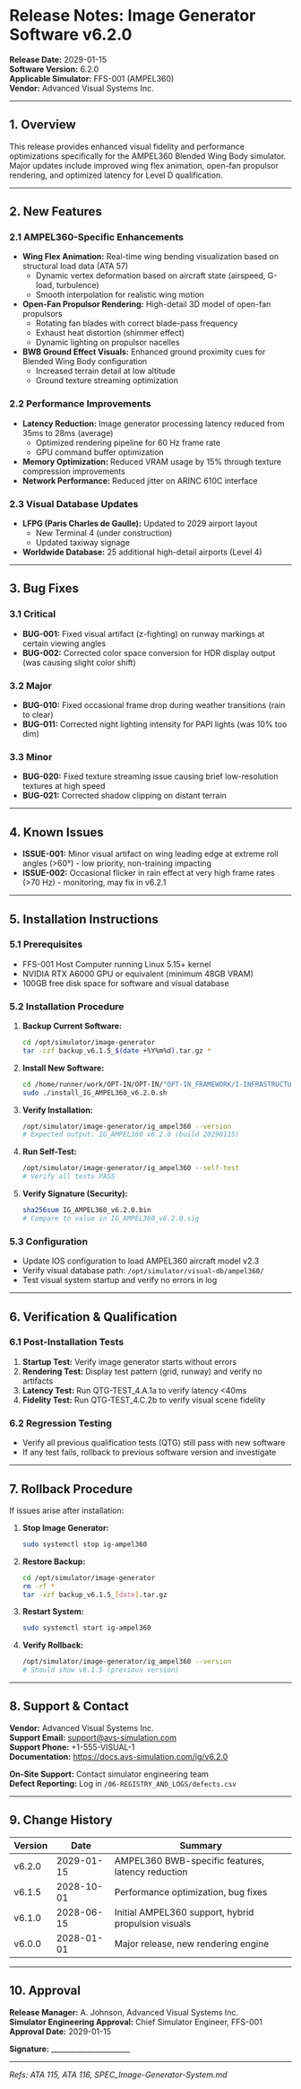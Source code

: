 # Release Notes: Image Generator Software v6.2.0

**Release Date:** 2029-01-15  
**Software Version:** 6.2.0  
**Applicable Simulator:** FFS-001 (AMPEL360)  
**Vendor:** Advanced Visual Systems Inc.

---

## 1. Overview

This release provides enhanced visual fidelity and performance optimizations specifically for the AMPEL360 Blended Wing Body simulator. Major updates include improved wing flex animation, open-fan propulsor rendering, and optimized latency for Level D qualification.

---

## 2. New Features

### 2.1 AMPEL360-Specific Enhancements
- **Wing Flex Animation:** Real-time wing bending visualization based on structural load data (ATA 57)
  - Dynamic vertex deformation based on aircraft state (airspeed, G-load, turbulence)
  - Smooth interpolation for realistic wing motion
- **Open-Fan Propulsor Rendering:** High-detail 3D model of open-fan propulsors
  - Rotating fan blades with correct blade-pass frequency
  - Exhaust heat distortion (shimmer effect)
  - Dynamic lighting on propulsor nacelles
- **BWB Ground Effect Visuals:** Enhanced ground proximity cues for Blended Wing Body configuration
  - Increased terrain detail at low altitude
  - Ground texture streaming optimization

### 2.2 Performance Improvements
- **Latency Reduction:** Image generator processing latency reduced from 35ms to 28ms (average)
  - Optimized rendering pipeline for 60 Hz frame rate
  - GPU command buffer optimization
- **Memory Optimization:** Reduced VRAM usage by 15% through texture compression improvements
- **Network Performance:** Reduced jitter on ARINC 610C interface

### 2.3 Visual Database Updates
- **LFPG (Paris Charles de Gaulle):** Updated to 2029 airport layout
  - New Terminal 4 (under construction)
  - Updated taxiway signage
- **Worldwide Database:** 25 additional high-detail airports (Level 4)

---

## 3. Bug Fixes

### 3.1 Critical
- **BUG-001:** Fixed visual artifact (z-fighting) on runway markings at certain viewing angles
- **BUG-002:** Corrected color space conversion for HDR display output (was causing slight color shift)

### 3.2 Major
- **BUG-010:** Fixed occasional frame drop during weather transitions (rain to clear)
- **BUG-011:** Corrected night lighting intensity for PAPI lights (was 10% too dim)

### 3.3 Minor
- **BUG-020:** Fixed texture streaming issue causing brief low-resolution textures at high speed
- **BUG-021:** Corrected shadow clipping on distant terrain

---

## 4. Known Issues

- **ISSUE-001:** Minor visual artifact on wing leading edge at extreme roll angles (>60°) - low priority, non-training impacting
- **ISSUE-002:** Occasional flicker in rain effect at very high frame rates (>70 Hz) - monitoring, may fix in v6.2.1

---

## 5. Installation Instructions

### 5.1 Prerequisites
- FFS-001 Host Computer running Linux 5.15+ kernel
- NVIDIA RTX A6000 GPU or equivalent (minimum 48GB VRAM)
- 100GB free disk space for software and visual database

### 5.2 Installation Procedure
1. **Backup Current Software:**
   ```bash
   cd /opt/simulator/image-generator
   tar -czf backup_v6.1.5_$(date +%Y%m%d).tar.gz *
   ```

2. **Install New Software:**
   ```bash
   cd /home/runner/work/OPT-IN/OPT-IN/"OPT-IN_FRAMEWORK/I-INFRASTRUCTURES/ATA_116-FLIGHT_SIMULATOR_CUING_SYSTEM/04-SOFTWARE_AND_MODELS/01-IMAGE_GENERATOR_SW/v6.2.0"
   sudo ./install_IG_AMPEL360_v6.2.0.sh
   ```

3. **Verify Installation:**
   ```bash
   /opt/simulator/image-generator/ig_ampel360 --version
   # Expected output: IG_AMPEL360 v6.2.0 (build 20290115)
   ```

4. **Run Self-Test:**
   ```bash
   /opt/simulator/image-generator/ig_ampel360 --self-test
   # Verify all tests PASS
   ```

5. **Verify Signature (Security):**
   ```bash
   sha256sum IG_AMPEL360_v6.2.0.bin
   # Compare to value in IG_AMPEL360_v6.2.0.sig
   ```

### 5.3 Configuration
- Update IOS configuration to load AMPEL360 aircraft model v2.3
- Verify visual database path: `/opt/simulator/visual-db/ampel360/`
- Test visual system startup and verify no errors in log

---

## 6. Verification & Qualification

### 6.1 Post-Installation Tests
1. **Startup Test:** Verify image generator starts without errors
2. **Rendering Test:** Display test pattern (grid, runway) and verify no artifacts
3. **Latency Test:** Run QTG-TEST_4.A.1a to verify latency <40ms
4. **Fidelity Test:** Run QTG-TEST_4.C.2b to verify visual scene fidelity

### 6.2 Regression Testing
- Verify all previous qualification tests (QTG) still pass with new software
- If any test fails, rollback to previous software version and investigate

---

## 7. Rollback Procedure

If issues arise after installation:

1. **Stop Image Generator:**
   ```bash
   sudo systemctl stop ig-ampel360
   ```

2. **Restore Backup:**
   ```bash
   cd /opt/simulator/image-generator
   rm -rf *
   tar -xzf backup_v6.1.5_[date].tar.gz
   ```

3. **Restart System:**
   ```bash
   sudo systemctl start ig-ampel360
   ```

4. **Verify Rollback:**
   ```bash
   /opt/simulator/image-generator/ig_ampel360 --version
   # Should show v6.1.5 (previous version)
   ```

---

## 8. Support & Contact

**Vendor:** Advanced Visual Systems Inc.  
**Support Email:** support@avs-simulation.com  
**Support Phone:** +1-555-VISUAL-1  
**Documentation:** https://docs.avs-simulation.com/ig/v6.2.0

**On-Site Support:** Contact simulator engineering team  
**Defect Reporting:** Log in `/06-REGISTRY_AND_LOGS/defects.csv`

---

## 9. Change History

| Version | Date | Summary |
|---------|------|---------|
| v6.2.0 | 2029-01-15 | AMPEL360 BWB-specific features, latency reduction |
| v6.1.5 | 2028-10-01 | Performance optimization, bug fixes |
| v6.1.0 | 2028-06-15 | Initial AMPEL360 support, hybrid propulsion visuals |
| v6.0.0 | 2028-01-01 | Major release, new rendering engine |

---

## 10. Approval

**Release Manager:** A. Johnson, Advanced Visual Systems Inc.  
**Simulator Engineering Approval:** Chief Simulator Engineer, FFS-001  
**Approval Date:** 2029-01-15  

**Signature:** ______________________

---

*Refs: ATA 115, ATA 116, SPEC_Image-Generator-System.md*
